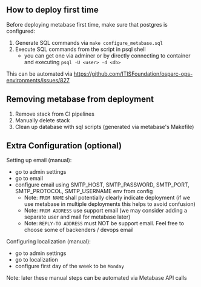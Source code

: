 ## How to deploy first time

Before deploying metabase first time, make sure that postgres is configured:
1. Generate SQL commands via `make configure_metabase.sql`
2. Execute SQL commands from the script in psql shell
    * you can get one via adminer or by directly connecting to container and executing `psql -U <user> -d <db>`

This can be automated via https://github.com/ITISFoundation/osparc-ops-environments/issues/827

## Removing metabase from deployment
1. Remove stack from CI pipelines
2. Manually delete stack
3. Clean up database with sql scripts (generated via metabase's Makefile)

## Extra Configuration (optional)

Setting up email (manual):
* go to admin settings
* go to email
* configure email using SMTP_HOST, SMTP_PASSWORD, SMTP_PORT, SMTP_PROTOCOL, SMTP_USERNAME env from config
  - Note: `FROM NAME` shall potentially clearly indicate deployment (if we use metabase in multiple deployments this helps to avoid confusion)
  - Note: `FROM ADDRESS` use support email (we may consider adding a separate user and mail for metabase later)
  - Note: `REPLY-TO ADDRESS` must NOT be support email. Feel free to choose some of backenders / devops email

Configuring localization (manual):
* go to admin settings
* go to localization
* configure first day of the week to be `Monday`

Note: later these manual steps can be automated via Metabase API calls
